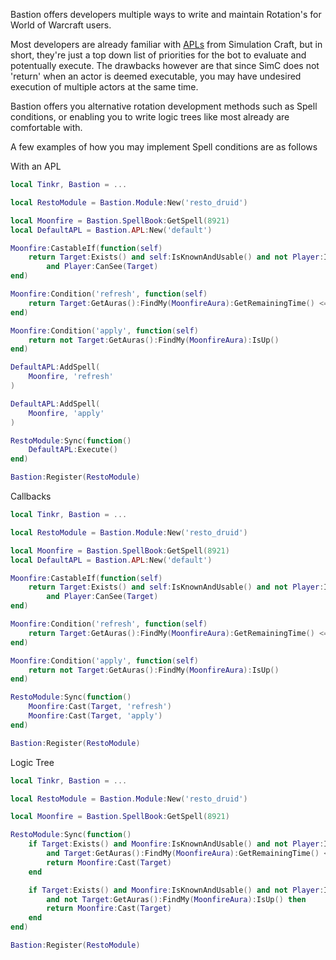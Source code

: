 Bastion offers developers multiple ways to write and maintain Rotation's for World of Warcraft users. 

Most developers are already familiar with [APLs](https://git.tinkr.site/4n0n/bastion/wiki/APL) from Simulation Craft, but in short, they're just a top down list of priorities for the bot to evaluate and potentually execute. The drawbacks however are that since SimC does not 'return' when an actor is deemed executable, you may have undesired execution of multiple actors at the same time. 

Bastion offers you alternative rotation development methods such as Spell conditions, or enabling you to write logic trees like most already are comfortable with. 

A few examples of how you may implement Spell conditions are as follows

With an APL 

```lua
local Tinkr, Bastion = ...

local RestoModule = Bastion.Module:New('resto_druid')

local Moonfire = Bastion.SpellBook:GetSpell(8921)
local DefaultAPL = Bastion.APL:New('default')

Moonfire:CastableIf(function(self)
    return Target:Exists() and self:IsKnownAndUsable() and not Player:IsCastingOrChanneling()
        and Player:CanSee(Target)
end)

Moonfire:Condition('refresh', function(self)
    return Target:GetAuras():FindMy(MoonfireAura):GetRemainingTime() <= 3
end)

Moonfire:Condition('apply', function(self)
    return not Target:GetAuras():FindMy(MoonfireAura):IsUp()
end)

DefaultAPL:AddSpell(
    Moonfire, 'refresh'
)

DefaultAPL:AddSpell(
    Moonfire, 'apply'
)

RestoModule:Sync(function()
    DefaultAPL:Execute()
end)

Bastion:Register(RestoModule)
```

Callbacks
```lua
local Tinkr, Bastion = ...

local RestoModule = Bastion.Module:New('resto_druid')

local Moonfire = Bastion.SpellBook:GetSpell(8921)
local DefaultAPL = Bastion.APL:New('default')

Moonfire:CastableIf(function(self)
    return Target:Exists() and self:IsKnownAndUsable() and not Player:IsCastingOrChanneling()
        and Player:CanSee(Target)
end)

Moonfire:Condition('refresh', function(self)
    return Target:GetAuras():FindMy(MoonfireAura):GetRemainingTime() <= 3
end)

Moonfire:Condition('apply', function(self)
    return not Target:GetAuras():FindMy(MoonfireAura):IsUp()
end)

RestoModule:Sync(function()
    Moonfire:Cast(Target, 'refresh')
    Moonfire:Cast(Target, 'apply')
end)

Bastion:Register(RestoModule)
```

Logic Tree
```lua
local Tinkr, Bastion = ...

local RestoModule = Bastion.Module:New('resto_druid')

local Moonfire = Bastion.SpellBook:GetSpell(8921)

RestoModule:Sync(function()
    if Target:Exists() and Moonfire:IsKnownAndUsable() and not Player:IsCastingOrChanneling() and Player:CanSee(Target)
        and Target:GetAuras():FindMy(MoonfireAura):GetRemainingTime() <= 3 then
        return Moonfire:Cast(Target)
    end

    if Target:Exists() and Moonfire:IsKnownAndUsable() and not Player:IsCastingOrChanneling() and Player:CanSee(Target)
        and not Target:GetAuras():FindMy(MoonfireAura):IsUp() then
        return Moonfire:Cast(Target)
    end
end)

Bastion:Register(RestoModule)
```